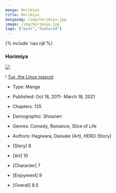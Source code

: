 ```yaml
--- 
manga: Horimiya
title: Horimiya
mangaimg: /img/horimiya.jpg 
image: /img/horimiya.jpg 
tags: ["post","featured"]
---
```

<link rel="stylesheet" href="/style/style.css">
{% include 'nav.njk'%}
<h3 class="blog-title">Horimiya</h3>
<img src="/img/Horimiya.jpg" class="blog-image">

! [Tux, the Linux mascot](/img/Horimiya.jpg)

- Type: Manga
- Published: Oct 18, 2011- March 18, 2021
- Chapters: 125
- Demographic: Shounen
- Genres: Comedy, Romance, Slice of Life
- Authors: Hagiwara, Daisuke (Art), HERO (Story)

- [Story] 8 
- [Art] 10
- [Character] 7
- [Enjoyment] 9
- [Overall] 8.5


